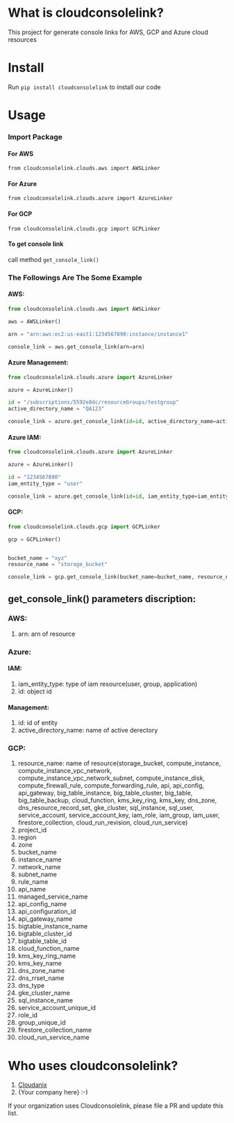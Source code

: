 # What is cloudconsolelink?
This project for generate console links for AWS, GCP and Azure cloud resources

# Install
Run ```pip install cloudconsolelink``` to install our code

# Usage

### Import Package

#### For AWS
```from cloudconsolelink.clouds.aws import AWSLinker```

#### For Azure
```from cloudconsolelink.clouds.azure import AzureLinker```

#### For GCP
```from cloudconsolelink.clouds.gcp import GCPLinker```

#### To get console link
call method ```get_console_link()```


### The Followings Are The Some Example
#### AWS:
```python
from cloudconsolelink.clouds.aws import AWSLinker

aws = AWSLinker()

arn = "arn:aws:ec2:us-east1:1234567890:instance/instance1"

console_link = aws.get_console_link(arn=arn)
```

#### Azure Management:
  ```python
from cloudconsolelink.clouds.azure import AzureLinker

azure = AzureLinker()

id = "/subscriptions/5592e8dc/resourceGroups/testgroup"
active_directory_name = "QA123"

console_link = azure.get_console_link(id=id, active_directory_name=active_directory_name)
  ```


#### Azure IAM:
```python
from cloudconsolelink.clouds.azure import AzureLinker

azure = AzureLinker()

id = "1234567890"
iam_entity_type = "user"

console_link = azure.get_console_link(id=id, iam_entity_type=iam_entity_type)
```

#### GCP:
  ```python
from cloudconsolelink.clouds.gcp import GCPLinker

gcp = GCPLinker()


bucket_name = "xyz"
resource_name = "storage_bucket"

console_link = gcp.get_console_link(bucket_name=bucket_name, resource_name=resource_name)
  ```

## get_console_link() parameters discription:

### AWS:
  1) arn: arn of resource

### Azure:
#### IAM:
  1) iam_entity_type: type of iam resource(user, group, application)
  2) id: object id

#### Management:
  1) id: id of entity
  2) active_directory_name: name of active derectory

### GCP:
  1) resource_name: name of resource(storage_bucket, compute_instance, compute_instance_vpc_network, compute_instance_vpc_network_subnet, compute_instance_disk, compute_firewall_rule, compute_forwarding_rule, api, api_config, api_gateway, big_table_instance, big_table_cluster, big_table, big_table_backup, cloud_function, kms_key_ring, kms_key, dns_zone, dns_resource_record_set, gke_cluster, sql_instance, sql_user, service_account, service_account_key, iam_role, iam_group, iam_user, firestore_collection, cloud_run_revision, cloud_run_service)
  2) project_id
  3) region
  4) zone
  5) bucket_name
  6) instance_name
  7) network_name
  8) subnet_name
  9) rule_name
  10) api_name
  11) managed_service_name
  12) api_config_name
  13) api_configuration_id
  14) api_gateway_name
  15) bigtable_instance_name
  16) bigtable_cluster_id
  17) bigtable_table_id
  18) cloud_function_name
  19) kms_key_ring_name
  20) kms_key_name
  22) dns_zone_name
  23) dns_rrset_name
  24) dns_type
  25) gke_cluster_name
  26) sql_instance_name
  27) service_account_unique_id
  28) role_id
  29) group_unique_id
  31) firestore_collection_name
  32) cloud_run_service_name


# Who uses cloudconsolelink?
1. [Cloudanix](https://www.cloudanix.com/)
1. {Your company here} :-)

If your organization uses Cloudconsolelink, please file a PR and update this list.
